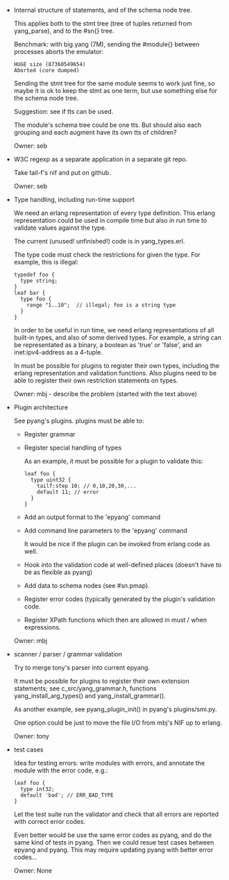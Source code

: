 *   Internal structure of statements, and of the schema node tree.

    This applies both to the stmt tree (tree of tuples returned from
    yang_parse), and to the #sn{} tree.

    Benchmark: with big.yang (7M), sending the #module{} between
    processes aborts the emulator:

        HUGE size (87360549654)
        Aborted (core dumped)

    Sending the stmt tree for the same module seems to work just
    fine, so maybe it is ok to keep the stmt as one term, but use
    something else for the schema node tree.

    Suggestion: see if tts can be used.

    The module's schema tree could be one tts.  But should also each
    grouping and each augment have its own tts of children?

    Owner: seb

*   W3C regexp as a separate application in a separate git repo.

    Take tail-f's nif and put on github.

    Owner: seb

*   Type handling, including run-time support

    We need an erlang representation of every type definition.  This
    erlang representation could be used in compile time but also in
    run time to validate values against the type.

    The current (unused! unfinished!) code is in yang_types.erl.

    The type code must check the restrictions for given the type.  For
    example, this is illegal:

        typedef foo {
          type string;
        }
        leaf bar {
          type foo {
            range "1..10";  // illegal; foo is a string type
          }
        }

    In order to be useful in run time, we need erlang representations
    of all built-in types, and also of some derived types.  For
    example, a string can be representated as a binary, a boolean as
    'true' or 'false', and an inet:ipv4-address as a 4-tuple.

    In must be possible for plugins to register their own types,
    including the erlang representation and validation functions.
    Also plugins need to be able to register their own restriction
    statements on types.

    Owner: mbj - describe the problem (started with the text above)

*   Plugin architecture

    See pyang's plugins.  plugins must be able to:

    +   Register grammar

    +   Register special handling of types

        As an example, it must be possible for a plugin to validate
        this:

            leaf foo {
              type uint32 {
                tailf:step 10; // 0,10,20,30,...
                default 11; // error
              }
            }

    +   Add an output format to the 'epyang' command

    +   Add command line parameters to the 'epyang' command

        It would be nice if the plugin can be invoked from erlang
        code as well.

    +   Hook into the validation code at well-defined places
        (doesn't have to be as flexible as pyang)

    +   Add data to schema nodes (see #sn.pmap).

    +   Register error codes (typically generated by the plugin's
        validation code.

    +   Register XPath functions which then are allowed in must / when
        expressions.

    Owner: mbj

*   scanner / parser / grammar validation

    Try to merge tony's parser into current epyang.

    It must be possible for plugins to register their own extension
    statements; see c_src/yang_grammar.h, functions
    yang_install_arg_types() and yang_install_grammar().

    As another example, see pyang_plugin_init() in pyang's
    plugins/smi.py.

    One option could be just to move the file I/O from mbj's NIF up to
    erlang.

    Owner: tony

*   test cases

    Idea for testing errors: write modules with errors, and annotate
    the module with the error code, e.g.:

        leaf foo {
          type int32;
          default 'bad'; // ERR_BAD_TYPE
        }

    Let the test suite run the validator and check that all errors
    are reported with correct error codes.

    Even better would be use the same error codes as pyang, and do
    the same kind of tests in pyang.  Then we could resue test cases
    between epyang and pyang.  This may require updating pyang with
    better error codes...

    Owner: None
